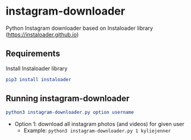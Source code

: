 # instagram-downloader
Python Instagram downloader based on Instaloader library (https://instaloader.github.io)

## Requirements
Install Instaloader library
```elm
pip3 install instaloader
```

## Running instagram-downloader
```elm
python3 instagram-downloader.py option username
```
* Option 1: download all instagram photos (and videos) for given user
    * Example: ```python3 instagram-downloader.py 1 kyliejenner```